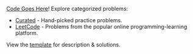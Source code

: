 [Code Goes Here](https://1nv1n.github.io/Code/)! Explore categorized problems:
- [Curated](Curated) - Hand-picked practice problems.
- [LeetCode](LeetCode) - Problems from the popular online programming-learning platform.

View the [template](Template) for description & solutions.
